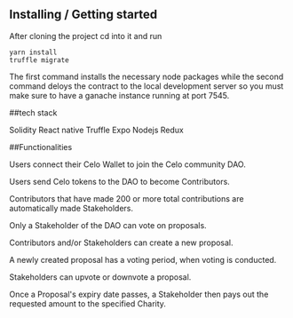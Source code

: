 ## Installing / Getting started

After cloning the project cd into it and run

```shell
yarn install
truffle migrate
```

The first command installs the necessary node packages while the second command deloys the contract to the local development server so you must make sure to have a ganache instance running at port 7545.

##tech stack

Solidity
React native
Truffle
Expo
Nodejs
Redux

##Functionalities


Users connect their Celo Wallet to join the Celo community DAO.

Users send Celo tokens to the DAO to become Contributors.

Contributors that have made 200 or more total contributions are automatically made Stakeholders.

Only a Stakeholder of the DAO can vote on proposals.

Contributors and/or Stakeholders can create a new proposal.

A newly created proposal has a voting period, when voting is conducted.

Stakeholders can upvote or downvote a proposal.

Once a Proposal's expiry date passes, a Stakeholder then pays out the requested amount to the specified Charity.

